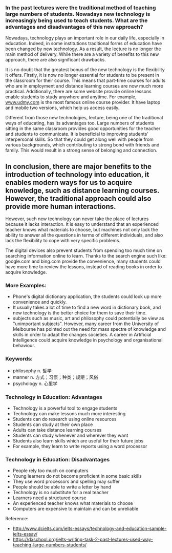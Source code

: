 ### In the past lectures were the traditional method of teaching large numbers of students. Nowadays new technology is increasingly being used to teach students. What are the advantages and disadvantages of this new approach?

Nowadays, technology plays an important role in our daily life, especially in education. Indeed, in some institutions traditional forms of education have been changed by new technology. As a result, the lecture is no longer the main method of delivery. While there are a variety of benefits to this new approach, there are also significant drawbacks.

It is no doubt that the greatest bonus of the new technology is the flexibility it offers. Firstly, it is now no longer essential for students to be present in the classroom for their course. This means that part-time courses for adults who are in employment and distance learning courses are now much more practical. Additionally, there are some website provide online lessons enable students to study anywhere and anytime. For example, www.udmy.com is the most famous online course provider. It have laptop and mobile two versions, which help us access easily.

Different from those new technologies, lecture, being one of the traditional ways of educating, has its advantages too. Large numbers of students sitting in the same classroom provides good opportunities for the teacher and students to communicate. It is beneficial to improving students' interpersonal skills. So that they could get along well with people from various backgrounds, which contributing to strong bond with friends and family. This would result in a strong sense of belonging and connection.

In conclusion, there are major benefits to the introduction of technology into education, it enables modern ways for us to acquire knowledge, such as distance learning courses. However, the traditional approach could also provide more human interactions.
---------

However, such new technology can never take the place of lectures because it lacks interaction.
It is easy to understand that an experienced teacher knows what materials to choose, but machines not only lack the ability to answer all the questions in terms of different individuals, and also lack the flexibility to cope with very specific problems.


The digital devices also prevent students from spending too much time on searching information online to learn. Thanks to the search engine such like: google.com and bing.com provide the convenience, many students could have more time to review the lessons, instead of reading books in order to acquire knowledge.


### More Examples:
- Phone's digital dictionary application, the students could look up more convenience and quickly.
- It usually takes a lot of time to find a new word in dictionary book, and new technology is the better choice for them to save their time.
- subjects such as music, art and philosophy could potentially be view as "unimportant subjects". However, many career from the University of Melbourne has pointed out the need for mass spectre of knowledge and skills in order to adapt the changes societies. A career in Artificial Intelligence could acquire knowledge in psychology and organisational behaviour.

### Keywords:
- philosophy n. 哲学
- manner n. 方式；习惯；种类；规矩；风俗
- psychology n. 心里学


### Technology in Education: Advantages
- Technology is a powerful tool to engage students
- Technology can make lessons much more interesting
- Students can do research using online resources
- Students can study at their own place
- Adults can take distance learning courses
- Students can study whenever and wherever they want
- Students also learn skills which are useful for their future jobs
- For example, they learn to write reports using a word processor

### Technology in Education: Disadvantages
- People rely too much on computers
- Young learners do not become proficient in some basic skills
- They use word processors and spelling may suffer
- People should be able to write a letter by hand
- Technology is no substitute for a real teacher
- Learners need a structured course
- An experienced teacher knows what materials to choose
- Computers are expensive to maintain and can be unreliable

Reference:
- http://www.dcielts.com/ielts-essays/technology-and-education-sample-ielts-essay/
- https://dxschool.org/ielts-writing-task-2-past-lectures-used-way-teaching-large-numbers-students/
